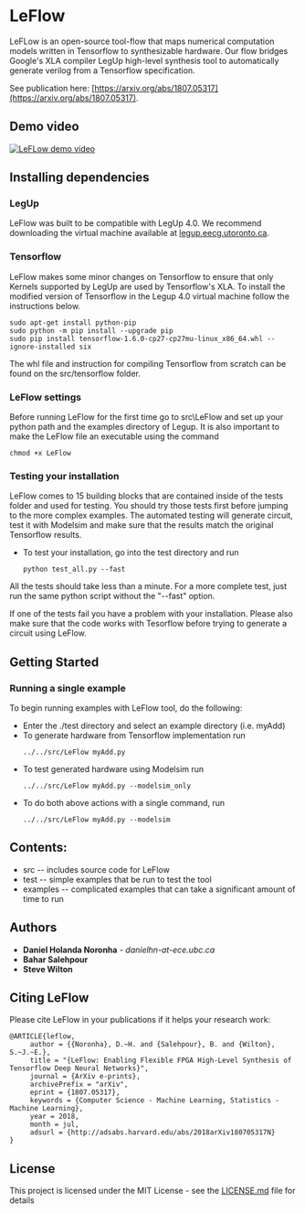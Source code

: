 
# LeFlow

LeFLow is an open-source tool-flow that maps numerical computation models written in Tensorflow
to synthesizable hardware. Our flow bridges Google's XLA compiler LegUp high-level synthesis tool to
automatically generate verilog from a Tensorflow specification.

See publication here: [https://arxiv.org/abs/1807.05317](https://arxiv.org/abs/1807.05317).
## Demo video

[![LeFLow demo video](https://github.com/danielholanda/LeFlow/blob/master/img/LeFlow_thumbnail.png?raw=true)](https://www.youtube.com/watch?v=y76_RIyq4TM "LeFlow demo video")

## Installing dependencies

### LegUp

LeFlow was built to be compatible with LegUp 4.0. We recommend downloading the virtual machine available at [legup.eecg.utoronto.ca](http://legup.eecg.utoronto.ca/).

### Tensorflow

LeFlow makes some minor changes on Tensorflow to ensure that only Kernels supported by LegUp are used by Tensorflow's XLA. To install the modified version of Tensorflow in the Legup 4.0 virtual machine follow the instructions below.
```
sudo apt-get install python-pip
sudo python -m pip install --upgrade pip
sudo pip install tensorflow-1.6.0-cp27-cp27mu-linux_x86_64.whl --ignore-installed six
```
The whl file and instruction for compiling Tensorflow from scratch can be found on the src/tensorflow folder.  

### LeFlow settings

Before running LeFlow for the first time go to src\LeFlow and set up your python path and the examples directory of Legup. It is also important to make the LeFlow file an executable using the command
```
chmod +x LeFlow
```

### Testing your installation

LeFlow comes to 15 building blocks that are contained inside of the tests folder and used for testing. You should try those tests first before jumping to the more complex examples. The automated testing will generate circuit, test it with Modelsim and make sure that the results match the original Tensorflow results.

- To test your installation, go into the test directory and run
    ``` 
    python test_all.py --fast
    ``` 

All the tests should take less than a minute. For a more complete test, just run the same python script without the "--fast" option.

If one of the tests fail you have a problem with your installation. Please also make sure that the code works with Tesorflow before trying to generate a circuit using LeFlow.

## Getting Started

### Running a single example

To begin running examples with LeFlow tool, do the following:
- Enter the ./test directory and select an example directory (i.e. myAdd)
- To generate hardware from Tensorflow implementation run
    ``` 
    ../../src/LeFlow myAdd.py
    ```
- To test generated hardware using Modelsim run
     ```
     ../../src/LeFlow myAdd.py --modelsim_only  
     ``` 
- To do both above actions with a single command, run 
     ``` 
     ../../src/LeFlow myAdd.py --modelsim 
     ``` 

## Contents:
- src -- includes source code for LeFlow
- test -- simple examples that be run to test the tool
- examples -- complicated examples that can take a significant amount of time to run 

## Authors

* **Daniel Holanda Noronha** - *danielhn-at-ece.ubc.ca* 
* **Bahar Salehpour**
* **Steve Wilton**

## Citing LeFlow

Please cite LeFlow in your publications if it helps your research work:

```
@ARTICLE{leflow,
     author = {{Noronha}, D.~H. and {Salehpour}, B. and {Wilton}, S.~J.~E.},
     title = "{LeFlow: Enabling Flexible FPGA High-Level Synthesis of Tensorflow Deep Neural Networks}",
     journal = {ArXiv e-prints},
     archivePrefix = "arXiv",
     eprint = {1807.05317},
     keywords = {Computer Science - Machine Learning, Statistics - Machine Learning},
     year = 2018,
     month = jul,
     adsurl = {http://adsabs.harvard.edu/abs/2018arXiv180705317N}
} 
```

## License

This project is licensed under the MIT License - see the [LICENSE.md](LICENSE.md) file for details
